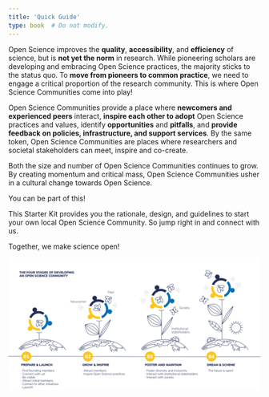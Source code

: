 ```yaml
---
title: 'Quick Guide'
type: book  # Do not modify.
---
```


Open Science improves the **quality**, **accessibility**, and **efficiency** of science, but is **not yet the norm** in research. While pioneering scholars are developing and embracing Open Science practices, the majority sticks to the status quo. To **move from pioneers to common practice**, we need to engage a critical proportion of the research community. This is where Open Science Communities come into play!

Open Science Communities provide a place where **newcomers and experienced peers** interact, **inspire each other to adopt** Open Science practices and values, identify **opportunities** and **pitfalls**, and **provide feedback on policies, infrastructure, and support services**. By the same token, Open Science Communities are places where researchers and societal stakeholders can meet, inspire and co-create. 

Both the size and number of Open Science Communities continues to grow. By creating momentum and critical mass, Open Science Communities usher in a cultural change towards Open Science. 

You can be part of this! 

This Starter Kit provides you the rationale, design, and guidelines to start your own local Open Science Community. So jump right in and connect with us. 

Together, we make science open!

![The four stages of developing an Open Science Community](OSC-4-stages.png)